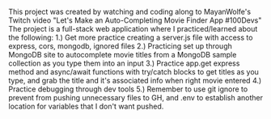 This project was created by watching and coding along to MayanWolfe's Twitch video "Let's Make an Auto-Completing Movie Finder App #100Devs"
The project is a full-stack web application where I practiced/learned about the following:
    1.) Get more practice creating a server.js file with access to express, cors, mongodb, ignored files
    2.) Practicing set up through MongoDB site to autocomplete movie titles from a MongoDB sample collection as you type them into an input
    3.) Practice app.get express method and async/await functions with try/catch blocks to get titles as you type, and grab the title and it's associated info when right movie entered
    4.) Practice debugging through dev tools
    5.) Remember to use git ignore to prevent from pushing unnecessary files to GH, and .env to establish another location for variables that I don't want pushed.